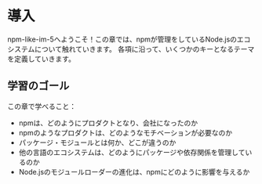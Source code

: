 # 導入

npm-like-im-5へようこそ！この章では、npmが管理をしているNode.jsのエコシステムについて触れていきます。
各項に沿って、いくつかのキーとなるテーマを定義していきます。

## 学習のゴール

この章で学べること：

- npmは、どのようにプロダクトとなり、会社になったのか
- npmのようなプロダクトは、どのようなモチベーションが必要なのか
- パッケージ・モジュールとは何か、どこが違うのか
- 他の言語のエコシステムは、どのようにパッケージや依存関係を管理しているのか
- Node.jsのモジュールローダーの進化は、npmにどのように影響を与えるか

